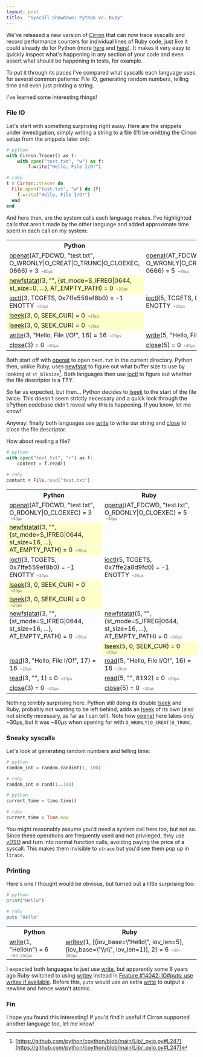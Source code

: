 ```yaml
---
layout: post
title:  "Syscall Showdown: Python vs. Ruby"
---
```


We've released a new version of [Cirron](https://github.com/s7nfo/Cirron) that can now trace syscalls and record performance counters for individual lines of Ruby code, just like it could already do for Python (more [here](http://blog.mattstuchlik.com/2024/02/08/counting-cpu-instructions-in-python.html) and [here](http://blog.mattstuchlik.com/2024/02/16/counting-syscalls-in-python.html)). It makes it very easy to quickly inspect what's happening in any section of your code and even assert what should be happening in tests, for example.

To put it through its paces I've compared what syscalls each language uses for several common patterns: File IO, generating random numbers, telling time and even just printing a string.

I've learned some interesting things!

### File IO

Let's start with something surprising right away. Here are the snippets under investigation, simply writing a string to a file (I'll be omitting the Cirron setup from the snippets later on):

```python
# python
with Cirron.Tracer() as t:
    with open("test.txt", "w") as f:
        f.write("Hello, File I/O!")
```

```ruby
# ruby
t = Cirron::tracer do
  File.open("test.txt", "w") do |f|
    f.write("Hello, File I/O!")
  end
end
```

And here then, are the system calls each language makes. I've highlighted calls that aren't made by the other language and added approximate time spent in each call on my system:

<style>
    .highlight { background-color: #ffffcc; }
    .duration {
        align-self: flex-end !important;
        font-size: 10px !important;
        color: #666 !important;
        padding: 1px 3px !important;
        border-radius: 2px !important;
        margin-top: 5px !important;
    }
</style>

<table>
    <tr>
        <th>Python</th>
        <th>Ruby</th>
    </tr>
    <tr>
        <td>
            <a href="https://linux.die.net/man/2/openat">openat</a>(AT_FDCWD, "test.txt", O_WRONLY|O_CREAT|O_TRUNC|O_CLOEXEC, 0666) = 3
            <span class="duration">~80µs</span>
        </td>
        <td>
            <a href="https://linux.die.net/man/2/openat">openat</a>(AT_FDCWD, "test.txt", O_WRONLY|O_CREAT|O_TRUNC|O_CLOEXEC, 0666) = 5
            <span class="duration">~80µs</span>
        </td>
    </tr>
    <tr>
        <td class="highlight">
            <a href="http://man.he.net/man2/newfstatat">newfstatat</a>(3, "", {st_mode=S_IFREG|0644, st_size=0, ...}, AT_EMPTY_PATH) = 0
            <span class="duration">~20µs</span>
        </td>
        <td></td>
    </tr>
    <tr>
        <td>
            <a href="https://linux.die.net/man/2/ioctl">ioctl</a>(3, TCGETS, 0x7ffe559ef8b0) = -1 ENOTTY
            <span class="duration">~20µs</span>
        </td>
        <td>
            <a href="https://linux.die.net/man/2/ioctl">ioctl</a>(5, TCGETS, 0x7ffe2a8d9e90) = -1 ENOTTY
            <span class="duration">~20µs</span>
        </td>
    </tr>
    <tr>
        <td class="highlight">
            <a href="https://linux.die.net/man/2/lseek">lseek</a>(3, 0, SEEK_CUR) = 0
            <span class="duration">~20µs</span>
        </td>
        <td></td>
    </tr>
    <tr>
        <td class="highlight">
            <a href="https://linux.die.net/man/2/lseek">lseek</a>(3, 0, SEEK_CUR) = 0
            <span class="duration">~20µs</span>
        </td>
        <td></td>
    </tr>
    <tr>
        <td>
            <a href="https://linux.die.net/man/2/write">write</a>(3, "Hello, File I/O!", 16) = 16
            <span class="duration">~30µs</span>
        </td>
        <td>
            <a href="https://linux.die.net/man/2/write">write</a>(5, "Hello, File I/O!", 16) = 16
            <span class="duration">~30µs</span>
        </td>
    </tr>
    <tr>
        <td>
            <a href="https://linux.die.net/man/2/close">close</a>(3) = 0
            <span class="duration">~80µs</span>
        </td>
        <td>
            <a href="https://linux.die.net/man/2/close">close</a>(5) = 0
            <span class="duration">~80µs</span>
        </td>
    </tr>
</table>

Both start off with <a href="https://linux.die.net/man/2/openat">openat</a> to open `test.txt` in the current directory.
Python then, unlike Ruby, uses [newfstat](http://man.he.net/man2/newfstatat) to figure out what buffer size to use by looking at `st_blksize`[^0].
Both languages then use <a href="https://linux.die.net/man/2/ioctl">ioctl</a> to figure out whether the file descriptor is a TTY.

So far as expected, but then... Python decides to [lseek](https://linux.die.net/man/2/lseek) to the start of the file twice. This doesn't seem strictly necessary and a quick look through the cPython codebase didn't reveal why this is happening. If you know, let me know!

Anyway: finally both languages use <a href="https://linux.die.net/man/2/write">write</a> to write our string and <a href="https://linux.die.net/man/2/close">close</a> to close the file descriptor.



How about reading a file?

```python
# python
with open("test.txt", "r") as f:
    content = f.read()
```

```ruby
# ruby
content = File.read("test.txt")
```

<table>
    <tr>
        <th>Python</th>
        <th>Ruby</th>
    </tr>
    <tr>
        <td>
            <a href="https://linux.die.net/man/2/openat">openat</a>(AT_FDCWD, "test.txt", O_RDONLY|O_CLOEXEC) = 3
            <span class="duration">~30µs</span>
        </td>
        <td>
            <a href="https://linux.die.net/man/2/openat">openat</a>(AT_FDCWD, "test.txt", O_RDONLY|O_CLOEXEC) = 5
            <span class="duration">~30µs</span>
        </td>
    </tr>
    <tr>
        <td class="highlight">
            <a href="http://man.he.net/man2/newfstatat">newfstatat</a>(3, "", {st_mode=S_IFREG|0644, st_size=16, ...}, AT_EMPTY_PATH) = 0
            <span class="duration">~20µs</span>
        </td>
        <td></td>
    </tr>
    <tr>
        <td>
            <a href="https://linux.die.net/man/2/ioctl">ioctl</a>(3, TCGETS, 0x7ffe559ef8b0) = -1 ENOTTY
            <span class="duration">~20µs</span>
        </td>
        <td>
            <a href="https://linux.die.net/man/2/ioctl">ioctl</a>(5, TCGETS, 0x7ffe2a8d9fd0) = -1 ENOTTY
            <span class="duration">~20µs</span>
        </td>
    </tr>
    <tr>
        <td class="highlight">
            <a href="https://linux.die.net/man/2/lseek">lseek</a>(3, 0, SEEK_CUR) = 0
            <span class="duration">~20µs</span>
        </td>
        <td></td>
    </tr>
    <tr>
        <td class="highlight">
            <a href="https://linux.die.net/man/2/lseek">lseek</a>(3, 0, SEEK_CUR) = 0
            <span class="duration">~20µs</span>
        </td>
        <td></td>
    </tr>
    <tr>
        <td>
            <a href="http://man.he.net/man2/newfstatat">newfstatat</a>(3, "", {st_mode=S_IFREG|0644, st_size=16, ...}, AT_EMPTY_PATH) = 0
            <span class="duration">~20µs</span>
        </td>
        <td>
            <a href="http://man.he.net/man2/newfstatat">newfstatat</a>(5, "", {st_mode=S_IFREG|0644, st_size=16, ...}, AT_EMPTY_PATH) = 0
            <span class="duration">~20µs</span>
        </td>
    </tr>
    <tr>
        <td></td>
        <td class="highlight">
            <a href="https://linux.die.net/man/2/lseek">lseek</a>(5, 0, SEEK_CUR) = 0
            <span class="duration">~20µs</span>
        </td>
    </tr>
    <tr>
        <td>
            <a href="https://linux.die.net/man/2/read">read</a>(3, "Hello, File I/O!", 17) = 16
            <span class="duration">~20µs</span>
        </td>
        <td>
            <a href="https://linux.die.net/man/2/read">read</a>(5, "Hello, File I/O!", 16) = 16
            <span class="duration">~20µs</span>
        </td>
    </tr>
    <tr>
        <td>
            <a href="https://linux.die.net/man/2/read">read</a>(3, "", 1) = 0
            <span class="duration">~20µs</span>
        </td>
        <td>
            <a href="https://linux.die.net/man/2/read">read</a>(5, "", 8192) = 0
            <span class="duration">~20µs</span>
        </td>
    </tr>
    <tr>
        <td>
            <a href="https://linux.die.net/man/2/close">close</a>(3) = 0
            <span class="duration">~20µs</span>
        </td>
        <td>
            <a href="https://linux.die.net/man/2/close">close</a>(5) = 0
            <span class="duration">~20µs</span>
        </td>
    </tr>
</table>

Nothing terribly surprising here. Python still doing its double <a href="https://linux.die.net/man/2/lseek">lseek</a> and Ruby, probably not wanting to be left behind, adds an <a href="https://linux.die.net/man/2/lseek">lseek</a> of its own (also not strictly necessary, as far as I can tell). Note how <a href="https://linux.die.net/man/2/openat">openat</a> here takes only ~30µs, but it was ~80µs when opening for with `O_WRONLY|O_CREAT|O_TRUNC`.

### Sneaky syscalls

Let's look at generating random numbers and telling time:

```python
# python
random_int = random.randint(1, 100)
```

```ruby
# ruby
random_int = rand(1..100)
```

```python
# python
current_time = time.time()
```

```ruby
# ruby
current_time = Time.now
```

You might reasonably assume you'd need a system call here too, but not so. Since these operations are frequently used and not privileged, they use [vDSO](https://man7.org/linux/man-pages/man7/vdso.7.html) and turn into normal function calls, avoiding paying the price of a syscall. This makes them invisible to `strace` but you'd see them pop up in `ltrace`.


### Printing

Here's one I thought would be obvious, but turned out a little surprising too:

```python
# python
print("Hello")
```

```ruby
# ruby
puts "Hello"
```

<table>
    <tr>
        <th>Python</th>
        <th>Ruby</th>
    </tr>
    <tr>
        <td>
            <a href="https://linux.die.net/man/2/write">write</a>(1, "Hello\n") = 6
            <span class="duration">~50-250µs</span>
        </td>
        <td>
            <a href="https://linux.die.net/man/2/writev">writev</a>(1, [{iov_base=\"Hello\", iov_len=5}, {iov_base=\"\\n\", iov_len=1}], 2) = 6
            <span class="duration">~50-250µs</span>
        </td>
    </tr>
</table>

I expected both languages to just use <a href="https://linux.die.net/man/2/write">write</a>, but apparently some 6 years ago Ruby switched to using <a href="https://linux.die.net/man/2/writev">writev</a> instead in [Feature #14042: IO#puts: use writev if available](https://bugs.ruby-lang.org/issues/14042). Before this, `puts` would use an extra <a href="https://linux.die.net/man/2/write">write</a> to output a newline and hence wasn't atomic.

### Fin
I hope you found this interesting! If you'd find it useful if Cirron supported another language too, let me know!

[^0]: [https://github.com/python/cpython/blob/main/Lib/_pyio.py#L247](https://github.com/python/cpython/blob/main/Lib/_pyio.py#L247)